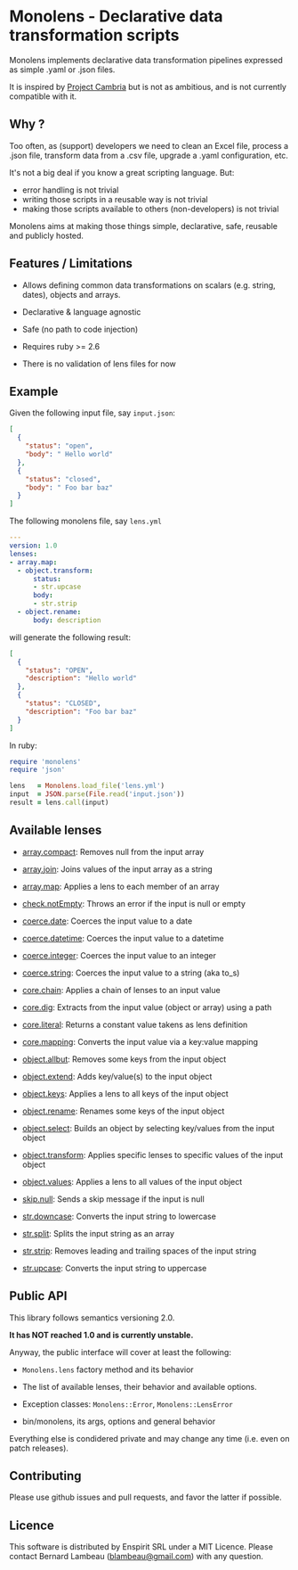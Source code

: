 # Monolens - Declarative data transformation scripts

Monolens implements declarative data transformation pipelines
expressed as simple .yaml or .json files.

It is inspired by [Project Cambria](https://www.inkandswitch.com/cambria/)
but is not as ambitious, and is not currently compatible with it.

## Why ?

Too often, as (support) developers we need to clean an Excel
file, process a .json file, transform data from a .csv file,
upgrade a .yaml configuration, etc.

It's not a big deal if you know a great scripting language.
But:
- error handling is not trivial
- writing those scripts in a reusable way is not trivial
- making those scripts available to others (non-developers)
  is not trivial

Monolens aims at making those things simple, declarative,
safe, reusable and publicly hosted.

## Features / Limitations

* Allows defining common data transformations on scalars
  (e.g. string, dates), objects and arrays.
* Declarative & language agnostic
* Safe (no path to code injection)

* Requires ruby >= 2.6
* There is no validation of lens files for now

## Example

Given the following input file, say `input.json`:

```json
[
  {
    "status": "open",
    "body": " Hello world"
  },
  {
    "status": "closed",
    "body": " Foo bar baz"
  }
]
```

The following monolens file, say `lens.yml`

```yaml
---
version: 1.0
lenses:
- array.map:
  - object.transform:
      status:
      - str.upcase
      body:
      - str.strip
  - object.rename:
      body: description
```

will generate the following result:

```json
[
  {
    "status": "OPEN",
    "description": "Hello world"
  },
  {
    "status": "CLOSED",
    "description": "Foo bar baz"
  }
]
```

In ruby:

```ruby
require 'monolens'
require 'json'

lens   = Monolens.load_file('lens.yml')
input  = JSON.parse(File.read('input.json'))
result = lens.call(input)
```

## Available lenses

* [array.compact](documentation/array/compact.md): Removes null from the input array
* [array.join](documentation/array/join.md): Joins values of the input array as a string
* [array.map](documentation/array/map.md): Applies a lens to each member of an array

* [check.notEmpty](documentation/check/notEmpty.md): Throws an error if the input is null or empty

* [coerce.date](documentation/coerce/date.md): Coerces the input value to a date
* [coerce.datetime](documentation/coerce/datetime.md): Coerces the input value to a datetime
* [coerce.integer](documentation/coerce/integer.md): Coerces the input value to an integer
* [coerce.string](documentation/coerce/string.md): Coerces the input value to a string (aka to_s)

* [core.chain](documentation/core/chain.md): Applies a chain of lenses to an input value
* [core.dig](documentation/core/dig.md): Extracts from the input value (object or array) using a path
* [core.literal](documentation/core/literal.md): Returns a constant value takens as lens definition
* [core.mapping](documentation/core/mapping.md): Converts the input value via a key:value mapping

* [object.allbut](documentation/object/allbut.md): Removes some keys from the input object
* [object.extend](documentation/object/extend.md): Adds key/value(s) to the input object
* [object.keys](documentation/object/keys.md): Applies a lens to all keys of the input object
* [object.rename](documentation/object/rename.md): Renames some keys of the input object
* [object.select](documentation/object/select.md): Builds an object by selecting key/values from the input object
* [object.transform](documentation/object/transform.md): Applies specific lenses to specific values of the input object
* [object.values](documentation/object/values.md): Applies a lens to all values of the input object

* [skip.null](documentation/skip/null.md): Sends a skip message if the input is null

* [str.downcase](documentation/str/downcase.md): Converts the input string to lowercase
* [str.split](documentation/str/split.md): Splits the input string as an array
* [str.strip](documentation/str/strip.md): Removes leading and trailing spaces of the input string
* [str.upcase](documentation/str/upcase.md): Converts the input string to uppercase

## Public API

This library follows semantics versioning 2.0.

**It has NOT reached 1.0 and is currently unstable.**

Anyway, the public interface will cover at least the following:

* `Monolens.lens` factory method and its behavior

* The list of available lenses, their behavior and available options.

* Exception classes: `Monolens::Error`, `Monolens::LensError`

* bin/monolens, its args, options and general behavior

Everything else is condidered private and may change any time
(i.e. even on patch releases).

## Contributing

Please use github issues and pull requests, and favor the latter if possible.

## Licence

This software is distributed by Enspirit SRL under a MIT Licence. Please
contact Bernard Lambeau (blambeau@gmail.com) with any question.
